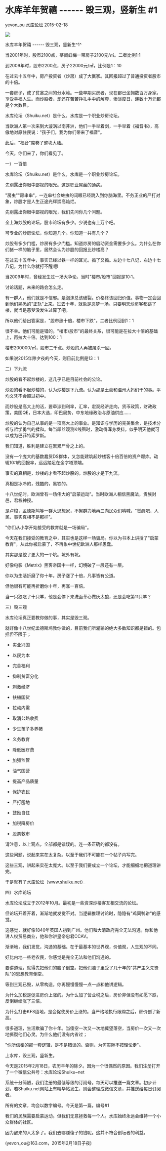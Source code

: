# 水库羊年贺禧 \-\-\-\-\-- 毁三观，竖新生 \#1

yevon\_ou [水库论坛](/) 2015-02-18

![](../img/1/media/image1.png)


水库羊年贺禧 \-\-\-\-\-- 毁三观，竖新生^1^

当2001年时，股市2100点，莘闵虹梅一带房子2100元/㎡。二者比例1:1

到2009年时，股市2200点，房子22000元/㎡，比例是1：10

在过去十五年中，房产投资者（炒房）成了大赢家。其回报超过了普通投资者股市的十倍。

一套房子，成了贫富之间的分水岭。一些早期买房者，现在都已坐拥数百万身家。享受幸福人生。而炒股者，却还在苦苦挣扎手中的解套，惨淡度日，连数十万元都是个大数目。

水库论坛（Shuiku.net）是什么，水库是一个职业炒房论坛。

当欧洲人第一次来到大漩涡以南非洲，他们一手举着剑，一手举着《福音书》，高傲地对原住民说："孩子们，我为你们带来了福音"。

此后，"福音"席卷了整块大陆。

今天，你们来了，你们看见了。

一）一百倍

水库论坛（Shuiku.net）是什么，水库是一个职业炒房论坛。

先别露出你眼中鄙视的眼光。这是职业屌丝的通病。

"房虫""房串串"，一连串社会蛀虫的词眼已经跳入到你脑海里。不务正业的严打对象，炒股才是人生正途光辉崇高灿烂。

先别露出你眼中鄙视的眼光，我们先问你几个问题。

全上海炒股的论坛，股市论坛有多少。少说也有上万个吧。

可专业的炒房论坛，你知道几个。你知道一共有几个？

炒股有多少门槛，炒房有多少门槛。知道炒房的启动资金需要多少么。为什么在你们猪一样的脑子里，居然会认为炒股的回报比炒楼高？

在过去十五年中，事实已经以铁一样的耳光。搧了又搧。左边十七八记，右边十七八记。为什么你就打不醒呢!

当2009年时，曾经发生过一场大争论。当时"楼市/股市"回报是10:1。

讨论话题，未来的路会怎么走。

有一群人，他们就是不信邪。是泡沫总该破裂。价格终该回归价值。事物一定会回到他们熟悉的"正轨"上来。过去十年，就象是恶梦一场。只要明天炒房客都跳了楼，就当是恶梦没发生过算了吧。

所以他们给出答案是，"股市涨十倍，楼市下跌"，二者比例回到1：1

很不幸。他们可能是错的。"楼市/股市"的最终关系，很可能是在拉大十倍的基础上，再拉大十倍。达到100：1

楼市200000/㎡，股市二千点。炒股的人再被屠杀一回。

如果说2015年除夕夜的今天，则目前比例是13：1

二）下九流

炒股的看不起炒楼的，这几乎已是目前社会的公论。

炒股的看不起炒楼的，认为炒楼是下九流。认为那是土豪和温州大妈们干的事。平均文凭不会超过初中。

而炒股是高大上的活，要牵涉到利率，汇率，宏观经济走向，货币政策，财政政策，美国QE，日本大选，印巴局势，中东地缘政治与原油供应......

炒股的认为自己从事的是一项高大上的事业。是知识与学历的完美集合，是技术分析与哲学勇气的揉和。每当屌丝观测K线图时，激动得浑身发抖。似乎明天他就可以成为巴菲特索罗斯。

我们知道，胜利是建立在累累尸骨之上的。

没有一个庞大的基数蠢货DS群体，又怎能建筑起炒楼客十倍百倍的资产爆炸。动辄10:1的回报率，远远踏足在金字塔顶端。

事实的真相是，炒楼的才看不起炒股的。炒股的才是下九流。

真相是冰冷的，残酷的，黑铁的。

十八世纪时，欧洲曾有一场伟大的"启蒙运动"。当时欧洲人相信黑魔法，贵族封邑，君权神授。

是卢梭，孟德斯鸠等一群大思想家，不懈群力地再三向民众们呐喊，"觉醒吧，人民，事实真相不是那样"。

"你们从小学开始接受的教育就是一场骗局"。

今天在我们接受的教育之中，其实也是这样一场骗局。你以为书本上讲授了"启蒙教育"，从此你被启蒙了，不再象中世纪欧洲人那样愚蠢。

其实那是挖了更大的一个坑。坑外有坑。

好像电影《Metrix》黑客帝国中一样，幻境破了一层还有一层。

你以为生活折磨了你十年，房子涨了十倍，凡事皆有公道。

但他很有可能再折磨你十年，再涨一百倍。

当一只狼吃了十只羊，他是会停下来洗面革心做灰太狼，还是会吃第11只羊？

三）毁三观

水库论坛真正要教你做的事，其实是毁三观。

就好像十八世纪孟德斯鸠教你做的，目前我们所灌输的绝大多数知识都是错的。包括但不限于；

-   实业兴国

-   以民为本

-   完善福利

-   抑制贫富分化

-   刺激经济

-   扶植国货

-   拉动内需

-   取消公路收费

-   少生孩子多养猪

-   义务教育

-   降低医疗费

-   加强监管

-   油气国营

-   提高产品质量

-   保护农民

-   严打囤地

-   鼓励自住

-   加税降房价

-   股票救市

请注意，以上观点，全部都是错误的。连一条正确的都没有。

这些问题，说起来实在太复杂。以至于我们不可能在一个帖子内写完。

这些三观，讲起来实在太庞大。以至于我们要成立一个论坛，才能细细地把道理讲完。

于是就有了水库论坛（www.shuiku.net）

四）水库论坛

水库论坛成立于2012年10月。最初是一些资深炒楼客互相交流的论坛。

但论坛开着开着，渐渐地就发觉不对。当逻辑推理讨论时，隐隐有"鸡同鸭讲"的感觉。

这感觉，就好像1840年英国人初到广州。他们和大清政府完全无法沟通。你和他讲人权贸易商业，他和你讲皇帝忠君CCAV。

渐渐地，我们发觉，沟通的基础。在于最基本的世界观，价值观，人生观的不同。

好比内地一些老农民，你感觉是完全无法和他们沟通的。

要讲道理，就得先把他们的脑子倒空。把他们脑子里受了几十年的"共产主义先锋队"的思想教育倒空。

等到三观已毁，从零构造。你再慢慢慢慢一点一点和他讲逻辑。

为什么加税是促进房价上涨的。为什么加了营业税之后，房价非但没有如愿下跌，反倒继续涨了三倍。

为什么打击KFS囤地，是会促使房价上涨的。当严格地执行限购之后，房价创了新高。

很多道理，生活欺骗了你十年。当傻空一次又一次地冀望落空，当房价一次又一次地撕裂他们心灵。为什么他们没有内省过；

"你所信奉的那一套逻辑，是不是错误的。否则，为何实际不按理论走"。

上水库，毁三观，竖新生。

今天是2015年2月18日，农历羊年的除夕。因为一个很偶然的原因。我们注册打开了一个微信公共号：水库论坛Shuiku\~net

系统十分简陋，我们注册的最低等级的订阅号。每天可以推送一篇文章。初步计划，若Shuiku.net网站上有精华帖发生，则会整理成微信文章，并推送给每日订阅者。

所有的文章，均会以数字编号。今天是第一篇，编号\#1

我们的民族需要启蒙运动。但我们无意拯救每一个人。水库始终永远会维持一个小众群体的社区。

因为醒来的人太多了。我们去哪赚傻子的钱呢。这并不符合创坛者的利益。

(yevon\_ou\@163.com，2015年2月18日子夜)
